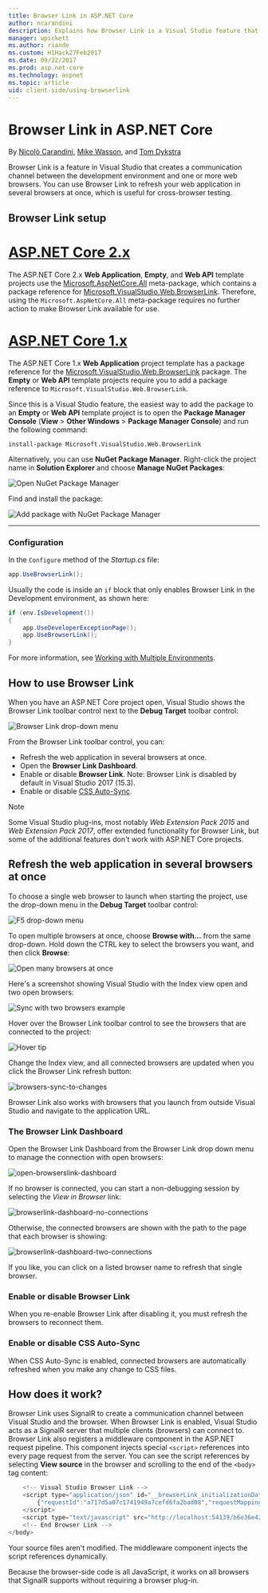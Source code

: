 ```yaml
---
title: Browser Link in ASP.NET Core
author: ncarandini
description: Explains how Browser Link is a Visual Studio feature that links the development environment with one or more web browsers.
manager: wpickett
ms.author: riande
ms.custom: H1Hack27Feb2017
ms.date: 09/22/2017
ms.prod: asp.net-core
ms.technology: aspnet
ms.topic: article
uid: client-side/using-browserlink
---
```

# Browser Link in ASP.NET Core 

By [Nicolò Carandini](https://github.com/ncarandini), [Mike Wasson](https://github.com/MikeWasson), and [Tom Dykstra](https://github.com/tdykstra)

Browser Link is a feature in Visual Studio that creates a communication channel between the development environment and one or more web browsers. You can use Browser Link to refresh your web application in several browsers at once, which is useful for cross-browser testing.

## Browser Link setup

# [ASP.NET Core 2.x](#tab/aspnetcore2x)

The ASP.NET Core 2.x **Web Application**, **Empty**, and **Web API** template projects use the [Microsoft.AspNetCore.All](https://www.nuget.org/packages/Microsoft.AspNetCore.All/) meta-package, which contains a package reference for [Microsoft.VisualStudio.Web.BrowserLink](https://www.nuget.org/packages/Microsoft.VisualStudio.Web.BrowserLink/). Therefore, using the `Microsoft.AspNetCore.All` meta-package requires no further action to make Browser Link available for use.

# [ASP.NET Core 1.x](#tab/aspnetcore1x)

The ASP.NET Core 1.x **Web Application** project template has a package reference for the [Microsoft.VisualStudio.Web.BrowserLink](https://www.nuget.org/packages/Microsoft.VisualStudio.Web.BrowserLink/) package. The **Empty** or **Web API** template projects require you to add a package reference to `Microsoft.VisualStudio.Web.BrowserLink`.

Since this is a Visual Studio feature, the easiest way to add the package to an **Empty** or **Web API** template project is to open the **Package Manager Console** (**View** > **Other Windows** > **Package Manager Console**) and run the following command:

```console
install-package Microsoft.VisualStudio.Web.BrowserLink
```

Alternatively, you can use **NuGet Package Manager**. Right-click the project name in **Solution Explorer** and choose **Manage NuGet Packages**:

![Open NuGet Package Manager](using-browserlink/_static/open-nuget-package-manager.png)

Find and install the package:

![Add package with NuGet Package Manager](using-browserlink/_static/add-package-with-nuget-package-manager.png)

---

### Configuration

In the `Configure` method of the *Startup.cs* file:

```csharp
app.UseBrowserLink();
```

Usually the code is inside an `if` block that only enables Browser Link in the Development environment, as shown here:

```csharp
if (env.IsDevelopment())
{
    app.UseDeveloperExceptionPage();
    app.UseBrowserLink();
}
```

For more information, see [Working with Multiple Environments](xref:fundamentals/environments).

## How to use Browser Link

When you have an ASP.NET Core project open, Visual Studio shows the Browser Link toolbar control next to the **Debug Target** toolbar control:

![Browser Link drop-down menu](using-browserlink/_static/browserLink-dropdown-menu.png)

From the Browser Link toolbar control, you can:

* Refresh the web application in several browsers at once.
* Open the **Browser Link Dashboard**.
* Enable or disable **Browser Link**. Note: Browser Link is disabled by default in Visual Studio 2017 (15.3).
* Enable or disable [CSS Auto-Sync](#enable-or-disable-css-auto-sync).

> [!NOTE]
> Some Visual Studio plug-ins, most notably *Web Extension Pack 2015* and *Web Extension Pack 2017*, offer extended functionality for Browser Link, but some of the additional features don't work with ASP.NET Core projects.

## Refresh the web application in several browsers at once

To choose a single web browser to launch when starting the project, use the drop-down menu in the **Debug Target** toolbar control:

![F5 drop-down menu](using-browserlink/_static/debug-target-dropdown-menu.png)

To open multiple browsers at once, choose **Browse with...** from the same drop-down. Hold down the CTRL key to select the browsers you want, and then click **Browse**:

![Open many browsers at once](using-browserlink/_static/open-many-browsers-at-once.png)

Here's a screenshot showing Visual Studio with the Index view open and two open browsers:

![Sync with two browsers example](using-browserlink/_static/sync-with-two-browsers-example.png)

Hover over the Browser Link toolbar control to see the browsers that are connected to the project:

![Hover tip](using-browserlink/_static/hoover-tip.png)

Change the Index view, and all connected browsers are updated when you click the Browser Link refresh button:

![browsers-sync-to-changes](using-browserlink/_static/browsers-sync-to-changes.png)

Browser Link also works with browsers that you launch from outside Visual Studio and navigate to the application URL.

### The Browser Link Dashboard

Open the Browser Link Dashboard from the Browser Link drop down menu to manage the connection with open browsers:

![open-browserslink-dashboard](using-browserlink/_static/open-browserlink-dashboard.png)

If no browser is connected, you can start a non-debugging session by selecting the *View in Browser* link:

![browserlink-dashboard-no-connections](using-browserlink/_static/browserlink-dashboard-no-connections.png)

Otherwise, the connected browsers are shown with the path to the page that each browser is showing:

![browserlink-dashboard-two-connections](using-browserlink/_static/browserlink-dashboard-two-connections.png)

If you like, you can click on a listed browser name to refresh that single browser.

### Enable or disable Browser Link

When you re-enable Browser Link after disabling it, you must refresh the browsers to reconnect them.

### Enable or disable CSS Auto-Sync

When CSS Auto-Sync is enabled, connected browsers are automatically refreshed when you make any change to CSS files.

## How does it work?

Browser Link uses SignalR to create a communication channel between Visual Studio and the browser. When Browser Link is enabled, Visual Studio acts as a SignalR server that multiple clients (browsers) can connect to. Browser Link also registers a middleware component in the ASP.NET request pipeline. This component injects special `<script>` references into every page request from the server. You can see the script references by selecting **View source** in the browser and scrolling to the end of the `<body>` tag content:

```javascript
    <!-- Visual Studio Browser Link -->
    <script type="application/json" id="__browserLink_initializationData">
        {"requestId":"a717d5a07c1741949a7cefd6fa2bad08","requestMappingFromServer":false}
    </script>
    <script type="text/javascript" src="http://localhost:54139/b6e36e429d034f578ebccd6a79bf19bf/browserLink" async="async"></script>
    <!-- End Browser Link -->
</body>
```

Your source files aren't modified. The middleware component injects the script references dynamically. 

Because the browser-side code is all JavaScript, it works on all browsers that SignalR supports without requiring a browser plug-in.
